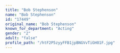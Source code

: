 ```yaml
---
title: "Bob Stephenson"
name: "Bob Stephenson"
id: "17449"
original_name: "Bob Stephenson"
known_for_department: "Acting"
gender: "2"
adult: "false"
profile_path: "/htF2P5zyyFFB1jpBNGVvTiGH01F.jpg"
---
```

